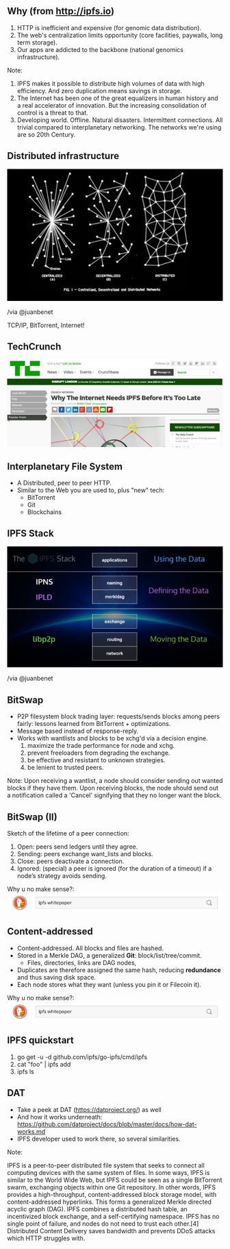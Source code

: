 Why (from http://ipfs.io)
-------------------------

1. HTTP is inefficient and expensive (for genomic data distribution).
2. The web's centralization limits opportunity (core facilities, paywalls, long term storage).
3. Our apps are addicted to the backbone (national genomics infrastructure).

Note:
1. IPFS makes it possible to distribute high volumes of data with high efficiency. And zero duplication means savings in storage.
2. The Internet has been one of the great equalizers in human history and a real accelerator of innovation. But the increasing consolidation of control is a threat to that.
3. Developing world. Offline. Natural disasters. Intermittent connections. All trivial compared to interplanetary networking. The networks we're using are so 20th Century.


Distributed infrastructure
--------------------------

![distributed](res/distributed.png)

/via @juanbenet

TCP/IP, BitTorrent, Internet!


TechCrunch
----------

![ipfs_too_late](res/ipfs_too_late.png)


Interplanetary File System
--------------------------
  * A Distributed, peer to peer HTTP.
  * Similar to the Web you are used to, plus "new" tech:
    * BitTorrent
    * Git
    * Blockchains


IPFS Stack
----------

![distributed](res/ipfs_stack.png)

/via @juanbenet


BitSwap
-------
  * P2P filesystem block trading layer: requests/sends blocks among peers fairly:
    lessons learned from BitTorrent + optimizations.
  * Message based instead of response-reply. 
  * Works with wantlists and blocks to be xchg'd via a decision engine.
    1. maximize the trade performance for node and xchg.
    2. prevent freeloaders from degrading the exchange.
    3. be effective and resistant to unknown strategies.
    4. be lenient to trusted peers.
  
Note:
  Upon receiving a wantlist, a node should consider sending out wanted blocks if they have them. Upon receiving blocks, the node should send out a notification called a 'Cancel' signifying that they no longer want the block.


BitSwap (II)
------------

Sketch of the lifetime of a peer connection:
1. Open: peers send ledgers until they agree.
2. Sending: peers exchange want_lists and blocks.
3. Close: peers deactivate a connection.
4. Ignored: (special) a peer is ignored (for the duration
of a timeout) if a node’s strategy avoids sending.

Why u no make sense?: ![why u no make sense](res/search_ipfs_whitepaper.png)


Content-addressed
-----------------

  * Content-addressed. All blocks and files are hashed.
  * Stored in a Merkle DAG, a generalized **Git**: block/list/tree/commit.
    * Files, directories, links are DAG nodes,
  * Duplicates are therefore assigned the same hash, reducing **redundance** and thus saving disk space.
  * Each node stores what they want (unless you pin it or Filecoin it). 

Why u no make sense?: ![why u no make sense](res/search_ipfs_whitepaper.png)


IPFS quickstart
---------------
  1. go get -u -d github.com/ipfs/go-ipfs/cmd/ipfs
  4. cat "foo" | ipfs add
  5. ipfs ls


DAT
---

* Take a peek at DAT (https://datproject.org/) as well 
* And how it works underneath: https://github.com/datproject/docs/blob/master/docs/how-dat-works.md
* IPFS developer used to work there, so several similarities.

Note:

IPFS is a peer-to-peer distributed file system that seeks to connect all computing devices with the same system of files. In some ways, IPFS is similar to the World Wide Web, but IPFS could be seen as a single BitTorrent swarm, exchanging objects within one Git repository. In other words, IPFS provides a high-throughput, content-addressed block storage model, with content-addressed hyperlinks. This forms a generalized Merkle directed acyclic graph (DAG). IPFS combines a distributed hash table, an incentivized block exchange, and a self-certifying namespace. IPFS has no single point of failure, and nodes do not need to trust each other.[4] Distributed Content Delivery saves bandwidth and prevents DDoS attacks which HTTP struggles with.
